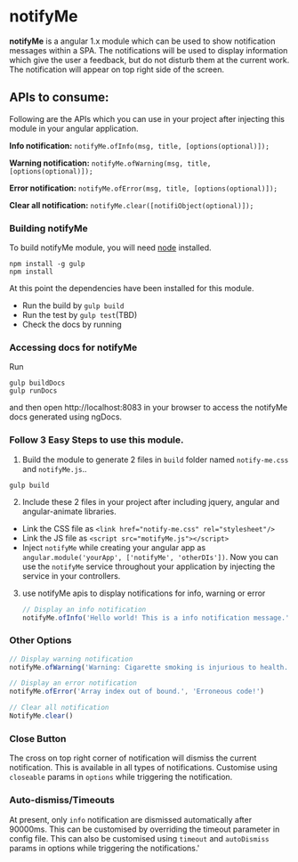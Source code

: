 # notifyMe

**notifyMe** is a angular 1.x module which can be used to show notification messages within a SPA. The notifications will be used to display information which give the user a feedback, but do not disturb them at the current work.
The notification will appear on top right side of the screen.


## APIs to consume:
Following are the APIs which you can use in your project after injecting this module in your angular application.

**Info notification:**
`notifyMe.ofInfo(msg, title, [options(optional)]);`

**Warning notification:**
`notifyMe.ofWarning(msg, title, [options(optional)]);`

**Error notification:**
`notifyMe.ofError(msg, title, [options(optional)]);`

**Clear all notification:**
`notifyMe.clear([notifiObject(optional)]);`

### Building notifyMe

To build notifyMe module, you will need [node](http://nodejs.org) installed.

```
npm install -g gulp
npm install
```
At this point the dependencies have been installed for this module.
- Run the build by `gulp build`
- Run the test by `gulp test`(TBD)
- Check the docs by running

### Accessing docs for notifyMe
Run
```
gulp buildDocs
gulp runDocs
```
and then open http://localhost:8083 in your browser to access the notifyMe docs generated using ngDocs.

### Follow 3 Easy Steps to use this module.

1. Build the module to generate 2 files in `build` folder named `notify-me.css` and `notifyMe.js`..
```
gulp build
```

2. Include these 2 files in your project after including jquery, angular and angular-animate libraries.
  - Link the CSS file as  `<link href="notify-me.css" rel="stylesheet"/>`
  - Link the JS file as  `<script src="motifyMe.js"></script>`
  - Inject `notifyMe` while creating your angular app as `angular.module('yourApp', ['notifyMe', 'otherDIs'])`. Now you can use the `notifyMe` service throughout your application by injecting the service in your controllers.

3. use notifyMe apis to display notifications for info, warning or error
	```js
	// Display an info notification
	notifyMe.ofInfo('Hello world! This is a info notification message.', 'Info notification title');
	```

### Other Options

```js
// Display warning notification
notifyMe.ofWarning('Warning: Cigarette smoking is injurious to health.', 'Hazardous warning')

// Display an error notification
notifyMe.ofError('Array index out of bound.', 'Erroneous code!')

// Clear all notification
NotifyMe.clear()

```
### Close Button

The cross on top right corner of notification will dismiss the current notification.
This is available in all types of notifications. Customise using `closeable` params in `options` while triggering the notification.

### Auto-dismiss/Timeouts
At present, only `info` notification are dismissed automatically after 90000ms.
This can be customised by overriding the timeout parameter in config file.
This can also be customised using `timeout` and `autoDismiss` params in options while triggering the notifications.'
